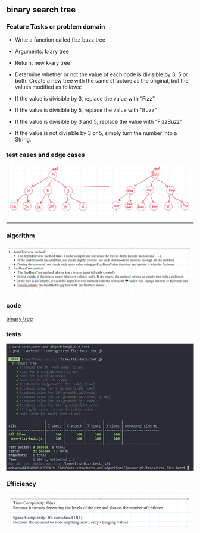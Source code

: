 ## binary search tree

### Feature Tasks or problem domain

- Write a function called fizz buzz tree
- Arguments: k-ary tree
- Return: new k-ary tree
- Determine whether or not the value of each node is divisible by 3, 5 or both. Create a new tree with the same structure as the original, but the values modified as follows:

- If the value is divisible by 3, replace the value with “Fizz”
- If the value is divisible by 5, replace the value with “Buzz”
- If the value is divisible by 3 and 5, replace the value with “FizzBuzz”
- If the value is not divisible by 3 or 5, simply turn the number into a String.

### test cases and edge cases

![test cases](./testcases.png)

<hr>

### algorithm

![alg](./alg.png)

### code

[binary tree](./tree-fizz-buzz.js)

### tests

![tests](./tests.png)

### Efficiency

![eff](./eff.png)
